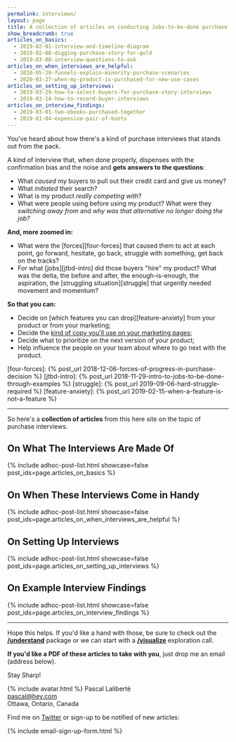 ```yaml
---
permalink: interviews/
layout: page
title: A collection of articles on conducting Jobs-to-be-done purchase interviews...
show_breadcrumb: true
articles_on_basics:
  - 2019-02-01-interview-and-timeline-diagram
  - 2019-02-08-digging-purchase-story-for-gold
  - 2019-03-08-interview-questions-to-ask
articles_on_when_interviews_are_helpful:
  - 2020-05-29-funnels-explain-minority-purchase-scenarios
  - 2020-03-27-when-my-product-is-purchased-for-new-use-cases
articles_on_setting_up_interviews:
  - 2019-03-29-how-to-select-buyers-for-purchase-story-interviews
  - 2019-03-14-how-to-record-buyer-interviews
articles_on_interview_findings:
  - 2019-03-01-two-ebooks-purchased-together
  - 2019-01-04-expensive-pair-of-boots
---
```


You've heard about how there's a kind of purchase interviews that stands out from the pack.

A kind of interview that, when done properly, dispenses with the confirmation bias and the noise and **gets answers to the questions**:

* What _caused_ my buyers to pull out their credit card and give us money?
* What _initiated_ their search?
* What is my product _really competing with_?
* What were people using before using my product? What were they _switching away from_ and _why was that alternative no longer doing the job?_

**And, more zoomed in:**

* What were the [forces][four-forces] that caused them to act at each point, go forward, hesitate, go back, struggle with something, get back on the tracks?
* For what [jobs][jtbd-intro] did those buyers "hire" my product? What was the delta, the before and after, the enough-is-enough, the aspiration, the [struggling situation][struggle] that urgently needed movement and momentum?

**So that you can:**

* Decide on [which features you can drop][feature-anxiety] from your product or from your marketing;
* Decide the [kind of copy you'll use on your marketing pages](/struggle-first/vs-features-benefits/);
* Decide what to prioritize on the next version of your product;
* Help influence the people on your team about where to go next with the product.

[four-forces]: {% post_url 2018-12-06-forces-of-progress-in-purchase-decision %}
[jtbd-intro]: {% post_url 2018-11-29-intro-to-jobs-to-be-done-through-examples %}
[struggle]: {% post_url 2019-09-06-hard-struggle-required %}
[feature-anxiety]: {% post_url 2019-02-15-when-a-feature-is-not-a-feature %}

---

So here's a **collection of articles** from this here site on the topic of purchase interviews.

## On What The Interviews Are Made Of

{% include adhoc-post-list.html showcase=false post_ids=page.articles_on_basics %}

## On When These Interviews Come in Handy

{% include adhoc-post-list.html showcase=false post_ids=page.articles_on_when_interviews_are_helpful %}

## On Setting Up Interviews

{% include adhoc-post-list.html showcase=false post_ids=page.articles_on_setting_up_interviews %}

## On Example Interview Findings

{% include adhoc-post-list.html showcase=false post_ids=page.articles_on_interview_findings %}

---

Hope this helps. If you'd like a hand with those, be sure to check out the **[/understand](/understand)** package or we can start with a **[/visualize](/visualize)** exploration call.

**If you'd like a PDF of these articles to take with you**, just drop me an email (address below).

Stay Sharp!

{% include avatar.html %} Pascal Laliberté  
[pascal@hey.com](mailto:pascal@hey.com)  
Ottawa, Ontario, Canada

Find me on [Twitter][twitter] or sign-up to be notified of new articles:

[twitter]: https://twitter.com/pascallaliberte
[linkedin]: https://www.linkedin.com/in/pascallaliberte/ 

{% include email-sign-up-form.html %}
